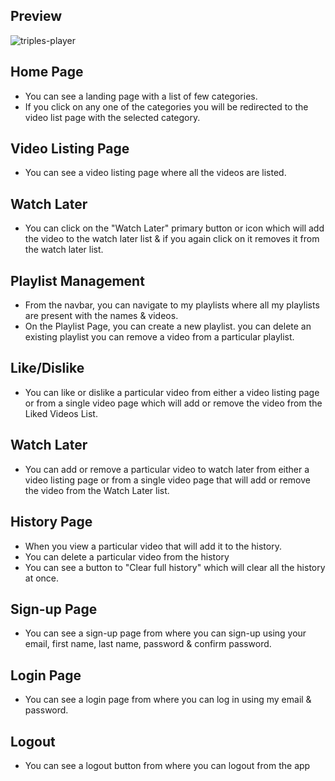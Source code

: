 ## Preview

![triples-player](/src/assets/video/triples-player.gif)

## Home Page

- You can see a landing page with a list of few categories.
- If you click on any one of the categories you will be redirected to the video list page with the selected category.

## Video Listing Page

- You can see a video listing page where all the videos are listed.

## Watch Later

- You can click on the "Watch Later" primary button or icon which will add the video to the watch later list & if you again click on it removes it from the watch later list.

## Playlist Management

- From the navbar, you can navigate to my playlists where all my playlists are present with the names & videos.
- On the Playlist Page,
  you can create a new playlist.
  you can delete an existing playlist
  you can remove a video from a particular playlist.

## Like/Dislike

- You can like or dislike a particular video from either a video listing page or from a single video page which will add or remove the video from the Liked Videos List.

## Watch Later

- You can add or remove a particular video to watch later from either a video listing page or from a single video page that will add or remove the video from the Watch Later list.

## History Page

- When you view a particular video that will add it to the history.
- You can delete a particular video from the history
- You can see a button to "Clear full history" which will clear all the history at once.

## Sign-up Page

- You can see a sign-up page from where you can sign-up using your email, first name, last name, password & confirm password.

## Login Page

- You can see a login page from where you can log in using my email & password.

## Logout

- You can see a logout button from where you can logout from the app
